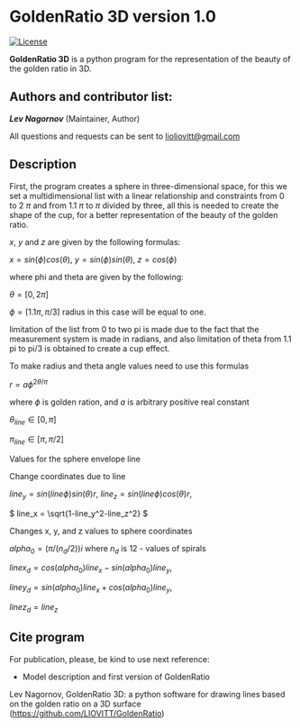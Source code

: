 GoldenRatio 3D version 1.0
====================
[![License](https://img.shields.io/badge/License-GPLv3-orange.svg)](https://github.com/)

**GoldenRatio 3D** is a python program for the representation of the beauty of the golden ratio in 3D. 

Authors and contributor list:
---
_**Lev Nagornov**_ (Maintainer, Author)

All questions and requests can be sent to lioliovitt@gmail.com  

Description
---
First, the program creates a sphere in three-dimensional space, for this we set a multidimensional list with a linear
relationship and constraints from 0 to 2 $\pi$ and from 1.1 $\pi$ to $\pi$ divided by three, all this is needed to create the shape
of the cup, for a better representation of the beauty of the golden ratio.

$x$, $y$ and $z$ are given by the following formulas:

$`
x = sin(\phi) cos(\theta),
`$
$`
y = sin(\phi) sin(\theta),
`$
$`
z = cos(\phi)
`$

where phi and theta are given by the following:

$\theta = [0, 2\pi]$

$\phi = [1.1 \pi,\pi/3]$
radius in this case will be equal to one.

limitation of the list from 0 to two pi is made due to the fact that the measurement system is made in radians,
and also limitation of theta from 1.1 pi to pi/3 is obtained to create a cup effect.

To make radius and theta angle values need to use this formulas

$r=a\phi^{2\theta/\pi}$

where $\phi$ is golden ration, and $a$ is arbitrary positive real constant


$\theta_{line} \in [0, \pi]$

$\pi_{line} \in [\pi, \pi/2]$

Values for the sphere envelope line


Change coordinates due to line

$`
line_y = sin(line\phi)sin(\theta)r, 
`$
$`
line_z = sin(line\phi)cos(\theta)r, 
`$

$`
line_x = \sqrt{1-line_y^2-line_z^2}
`$


Changes x, y, and z values to sphere coordinates

$`
alpha_0 = (\pi/(n_d/2))i 
`$
where $`n_d`$ is 12 - values of spirals

$`
line{x_d} = cos(alpha_0)line_x - sin(alpha_0)line_y, 
`$

$`
line{y_d} = sin(alpha_0)line_x + cos(alpha_0)line_y, 
`$

$`
line{z_d} = line_z
`$


## Cite program

For publication, please, be kind to use next reference:

- Model description and first version of GoldenRatio

Lev Nagornov,  GoldenRatio 3D: a python software for drawing lines based on the golden ratio on a 3D surface (https://github.com/LIOVITT/GoldenRatio)

